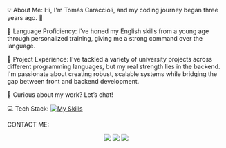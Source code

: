 
💡 About Me: Hi, I'm Tomás Caraccioli, and my coding journey began three years ago. 🚀

🔗 Language Proficiency: I've honed my English skills from a young age through personalized training, giving me a strong command over the language.

🔧 Project Experience: I've tackled a variety of university projects across different programming languages, but my real strength lies in the backend. I'm passionate about creating robust, scalable systems while bridging the gap between front and backend development.

👾 Curious about my work? Let’s chat!

💻 Tech Stack:
[![My Skills](https://skillicons.dev/icons?i=js,html,css,angular,php,bootstrap,mysql,java)](https://skillicons.dev)


CONTACT ME:
<p align="center">
<a href="https://www.linkedin.com/in/tomas-caraccioli-a77218271/"><img src="https://img.shields.io/badge/-Linkedin?style=flat&logo=Linkedin&logoColor=white"/></a>
<a href="mailto:tomascaracholi@gmail.com" target="blank"><img src="https://img.shields.io/badge/-tomascaracholi@gmail?style=flat&logo=Gmail&logoColor=white"/></a>
<a href="https://instagram.com/tomicaracholi"><img src="https://img.shields.io/badge/-@tomicaracholi?style=flat&logo=Instagram&logoColor=white"/></a>
</p>

